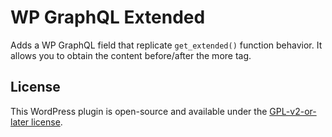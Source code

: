 # WP GraphQL Extended

Adds a WP GraphQL field that replicate `get_extended()` function behavior. It allows you to obtain the content before/after the more tag.

## License

This WordPress plugin is open-source and available under the [GPL-v2-or-later license](./LICENSE).
